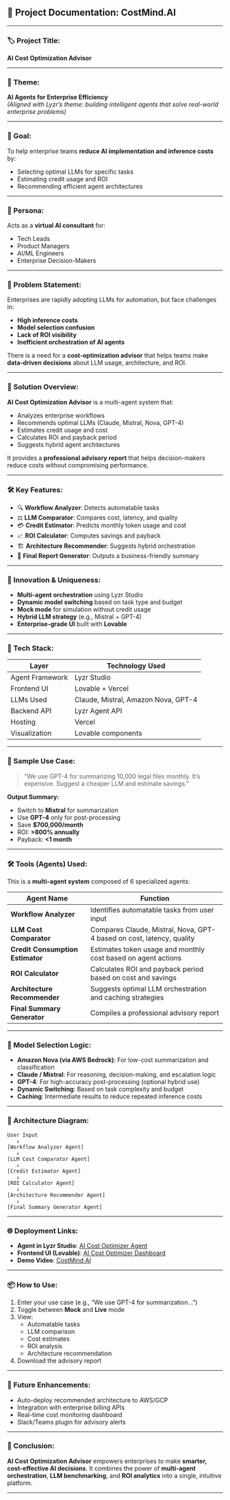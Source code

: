 

## 📘 Project Documentation: CostMind.AI

---

### 🏷️ Project Title:
**AI Cost Optimization Advisor**

---

### 🧩 Theme:
**AI Agents for Enterprise Efficiency**  
*(Aligned with Lyzr’s theme: building intelligent agents that solve real-world enterprise problems)*

---

### 🎯 Goal:
To help enterprise teams **reduce AI implementation and inference costs** by:
- Selecting optimal LLMs for specific tasks
- Estimating credit usage and ROI
- Recommending efficient agent architectures

---

### 👤 Persona:
Acts as a **virtual AI consultant** for:
- Tech Leads
- Product Managers
- AI/ML Engineers
- Enterprise Decision-Makers

---

### 🧠 Problem Statement:
Enterprises are rapidly adopting LLMs for automation, but face challenges in:
- **High inference costs**
- **Model selection confusion**
- **Lack of ROI visibility**
- **Inefficient orchestration of AI agents**

There is a need for a **cost-optimization advisor** that helps teams make **data-driven decisions** about LLM usage, architecture, and ROI.

---

### 🎯 Solution Overview:
**AI Cost Optimization Advisor** is a multi-agent system that:
- Analyzes enterprise workflows
- Recommends optimal LLMs (Claude, Mistral, Nova, GPT-4)
- Estimates credit usage and cost
- Calculates ROI and payback period
- Suggests hybrid agent architectures

It provides a **professional advisory report** that helps decision-makers reduce costs without compromising performance.

---

### 🛠️ Key Features:
- 🔍 **Workflow Analyzer**: Detects automatable tasks
- ⚖️ **LLM Comparator**: Compares cost, latency, and quality
- 💳 **Credit Estimator**: Predicts monthly token usage and cost
- 📈 **ROI Calculator**: Computes savings and payback
- 🏗️ **Architecture Recommender**: Suggests hybrid orchestration
- 📄 **Final Report Generator**: Outputs a business-friendly summary

---

### 🧠 Innovation & Uniqueness:
- **Multi-agent orchestration** using Lyzr Studio
- **Dynamic model switching** based on task type and budget
- **Mock mode** for simulation without credit usage
- **Hybrid LLM strategy** (e.g., Mistral + GPT-4)
- **Enterprise-grade UI** built with **Lovable**

---

### 🧰 Tech Stack:
| Layer              | Technology Used                          |
|--------------------|-------------------------------------------|
| Agent Framework    | Lyzr Studio     |
| Frontend UI        | Lovable + Vercel    |
| LLMs Used          | Claude, Mistral, Amazon Nova, GPT-4       |
| Backend API        | Lyzr Agent API                            |
| Hosting            | Vercel                                    |
| Visualization      | Lovable components                        |

---

### 🧪 Sample Use Case:
> “We use GPT-4 for summarizing 10,000 legal files monthly. It’s expensive. Suggest a cheaper LLM and estimate savings.”

**Output Summary:**
- Switch to **Mistral** for summarization
- Use **GPT-4** only for post-processing
- Save **\$700,000/month**
- ROI: **>800% annually**
- Payback: **<1 month**

---

### 🛠️ Tools (Agents) Used:
This is a **multi-agent system** composed of 6 specialized agents:

| Agent Name                  | Function                                                                 |
|----------------------------|--------------------------------------------------------------------------|
| **Workflow Analyzer**      | Identifies automatable tasks from user input                             |
| **LLM Cost Comparator**    | Compares Claude, Mistral, Nova, GPT-4 based on cost, latency, quality    |
| **Credit Consumption Estimator** | Estimates token usage and monthly cost based on agent actions        |
| **ROI Calculator**         | Calculates ROI and payback period based on cost and savings              |
| **Architecture Recommender** | Suggests optimal LLM orchestration and caching strategies              |
| **Final Summary Generator**| Compiles a professional advisory report                                   |

---

### 🧠 Model Selection Logic:
- **Amazon Nova (via AWS Bedrock)**: For low-cost summarization and classification
- **Claude / Mistral**: For reasoning, decision-making, and escalation logic
- **GPT-4**: For high-accuracy post-processing (optional hybrid use)
- **Dynamic Switching**: Based on task complexity and budget
- **Caching**: Intermediate results to reduce repeated inference costs

---

### 🧱 Architecture Diagram:

```
User Input
   ↓
[Workflow Analyzer Agent]
   ↓
[LLM Cost Comparator Agent]
   ↓
[Credit Estimator Agent]
   ↓
[ROI Calculator Agent]
   ↓
[Architecture Recommender Agent]
   ↓
[Final Summary Generator Agent]
```

---

### 🌐 Deployment Links:
- **Agent in Lyzr Studio**: [AI Cost Optimizer Agent](https://studio.lyzr.ai/agent/6874e48e6cc2cda0d0a1a195)
- **Frontend UI (Lovable)**: [AI Cost Optimizer Dashboard](https://v0-ai-cost-optimizer-dashboard.vercel.app/)
- **Demo Video**: [CostMind AI](https://youtu.be/ZSMF07QNa5Q)
---

### 📦 How to Use:
1. Enter your use case (e.g., “We use GPT-4 for summarization…”)
2. Toggle between **Mock** and **Live** mode
3. View:
   - Automatable tasks
   - LLM comparison
   - Cost estimates
   - ROI analysis
   - Architecture recommendation
4. Download the advisory report

---

### 🧠 Future Enhancements:
- Auto-deploy recommended architecture to AWS/GCP
- Integration with enterprise billing APIs
- Real-time cost monitoring dashboard
- Slack/Teams plugin for advisory alerts

---

### 🏁 Conclusion:
**AI Cost Optimization Advisor** empowers enterprises to make **smarter, cost-effective AI decisions**. It combines the power of **multi-agent orchestration**, **LLM benchmarking**, and **ROI analytics** into a single, intuitive platform.

---
